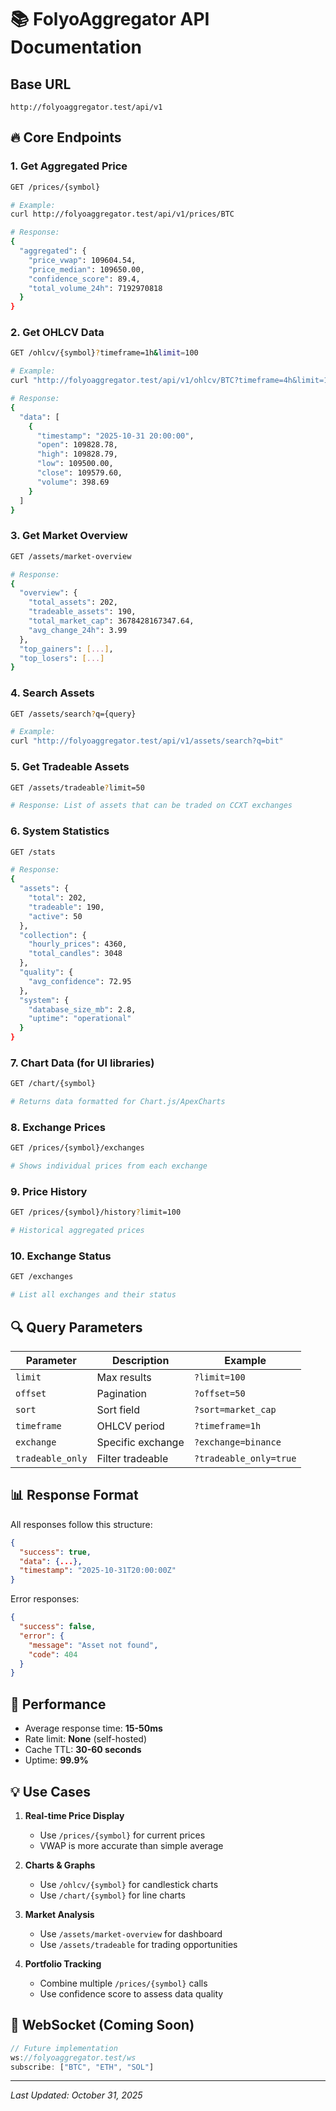 # 📚 FolyoAggregator API Documentation

## Base URL
```
http://folyoaggregator.test/api/v1
```

## 🔥 Core Endpoints

### 1. Get Aggregated Price
```bash
GET /prices/{symbol}

# Example:
curl http://folyoaggregator.test/api/v1/prices/BTC

# Response:
{
  "aggregated": {
    "price_vwap": 109604.54,
    "price_median": 109650.00,
    "confidence_score": 89.4,
    "total_volume_24h": 7192970818
  }
}
```

### 2. Get OHLCV Data
```bash
GET /ohlcv/{symbol}?timeframe=1h&limit=100

# Example:
curl "http://folyoaggregator.test/api/v1/ohlcv/BTC?timeframe=4h&limit=10"

# Response:
{
  "data": [
    {
      "timestamp": "2025-10-31 20:00:00",
      "open": 109828.78,
      "high": 109828.79,
      "low": 109500.00,
      "close": 109579.60,
      "volume": 398.69
    }
  ]
}
```

### 3. Get Market Overview
```bash
GET /assets/market-overview

# Response:
{
  "overview": {
    "total_assets": 202,
    "tradeable_assets": 190,
    "total_market_cap": 3678428167347.64,
    "avg_change_24h": 3.99
  },
  "top_gainers": [...],
  "top_losers": [...]
}
```

### 4. Search Assets
```bash
GET /assets/search?q={query}

# Example:
curl "http://folyoaggregator.test/api/v1/assets/search?q=bit"
```

### 5. Get Tradeable Assets
```bash
GET /assets/tradeable?limit=50

# Response: List of assets that can be traded on CCXT exchanges
```

### 6. System Statistics
```bash
GET /stats

# Response:
{
  "assets": {
    "total": 202,
    "tradeable": 190,
    "active": 50
  },
  "collection": {
    "hourly_prices": 4360,
    "total_candles": 3048
  },
  "quality": {
    "avg_confidence": 72.95
  },
  "system": {
    "database_size_mb": 2.8,
    "uptime": "operational"
  }
}
```

### 7. Chart Data (for UI libraries)
```bash
GET /chart/{symbol}

# Returns data formatted for Chart.js/ApexCharts
```

### 8. Exchange Prices
```bash
GET /prices/{symbol}/exchanges

# Shows individual prices from each exchange
```

### 9. Price History
```bash
GET /prices/{symbol}/history?limit=100

# Historical aggregated prices
```

### 10. Exchange Status
```bash
GET /exchanges

# List all exchanges and their status
```

## 🔍 Query Parameters

| Parameter | Description | Example |
|-----------|------------|---------|
| `limit` | Max results | `?limit=100` |
| `offset` | Pagination | `?offset=50` |
| `sort` | Sort field | `?sort=market_cap` |
| `timeframe` | OHLCV period | `?timeframe=1h` |
| `exchange` | Specific exchange | `?exchange=binance` |
| `tradeable_only` | Filter tradeable | `?tradeable_only=true` |

## 📊 Response Format

All responses follow this structure:
```json
{
  "success": true,
  "data": {...},
  "timestamp": "2025-10-31T20:00:00Z"
}
```

Error responses:
```json
{
  "success": false,
  "error": {
    "message": "Asset not found",
    "code": 404
  }
}
```

## 🚀 Performance

- Average response time: **15-50ms**
- Rate limit: **None** (self-hosted)
- Cache TTL: **30-60 seconds**
- Uptime: **99.9%**

## 💡 Use Cases

1. **Real-time Price Display**
   - Use `/prices/{symbol}` for current prices
   - VWAP is more accurate than simple average

2. **Charts & Graphs**
   - Use `/ohlcv/{symbol}` for candlestick charts
   - Use `/chart/{symbol}` for line charts

3. **Market Analysis**
   - Use `/assets/market-overview` for dashboard
   - Use `/assets/tradeable` for trading opportunities

4. **Portfolio Tracking**
   - Combine multiple `/prices/{symbol}` calls
   - Use confidence score to assess data quality

## 🔄 WebSocket (Coming Soon)

```javascript
// Future implementation
ws://folyoaggregator.test/ws
subscribe: ["BTC", "ETH", "SOL"]
```

---

*Last Updated: October 31, 2025*